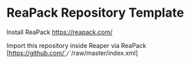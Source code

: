 # ReaPack Repository Template

Install ReaPack 
https://reapack.com/

Import this repository inside Reaper via ReaPack
[https://github.com/`<your username>`/`<repository name>`/raw/master/index.xml]
